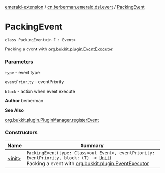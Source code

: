 [emerald-extension](../../index.md) / [cn.berberman.emerald.dsl.event](../index.md) / [PackingEvent](.)

# PackingEvent

`class PackingEvent<in T : Event>`

Packing a event with [org.bukkit.plugin.EventExecutor](#)

### Parameters

`type` - event type

`eventPriority` - eventPriority

`block` - action when event execute

**Author**
berberman

**See Also**

[org.bukkit.plugin.PluginManager.registerEvent](#)

### Constructors

| Name | Summary |
|---|---|
| [&lt;init&gt;](-init-.md) | `PackingEvent(type: Class<out Event>, eventPriority: EventPriority, block: (T) -> `[`Unit`](https://kotlinlang.org/api/latest/jvm/stdlib/kotlin/-unit/index.html)`)`<br>Packing a event with [org.bukkit.plugin.EventExecutor](#) |
